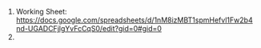 1. Working Sheet: https://docs.google.com/spreadsheets/d/1nM8izMBT1spmHefvl1Fw2b4nd-UGADCFjlgYvFcCqS0/edit?gid=0#gid=0
2. 
